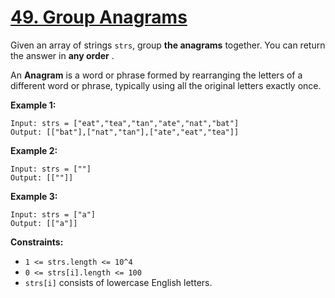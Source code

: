 # [49. Group Anagrams](https://leetcode.com/problems/group-anagrams/)

Given an array of strings `strs`, group **the anagrams**  together. You can return the answer in **any order** .

An **Anagram**  is a word or phrase formed by rearranging the letters of a different word or phrase, typically using all the original letters exactly once.

**Example 1:** 

```
Input: strs = ["eat","tea","tan","ate","nat","bat"]
Output: [["bat"],["nat","tan"],["ate","eat","tea"]]
```

**Example 2:** 

```
Input: strs = [""]
Output: [[""]]
```

**Example 3:** 

```
Input: strs = ["a"]
Output: [["a"]]
```

**Constraints:** 

- `1 <= strs.length <= 10^4`
- `0 <= strs[i].length <= 100`
- `strs[i]` consists of lowercase English letters.